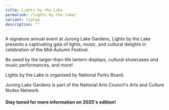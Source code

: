 ```yaml
---
title: Lights by the Lake
permalink: /lights-by-the-lake/
variant: tiptap
description: ""
---
```

<p>A signature annual event at Jurong Lake Gardens, Lights by the Lake presents
a captivating gala of lights, music, and cultural delights in celebration
of the Mid-Autumn Festival.</p>
<p>Be awed by the larger-than-life lantern displays, cultural showcases and
music performances, and more!</p>
<p></p>
<p>Lights by the Lake is organised by National Parks Board.</p>
<p>Jurong Lake Gardens is part of the National Arts Council's Arts and Culture
Nodes Network.</p>
<h4>Stay tuned for more information on 2025's edition!</h4>
<p></p>